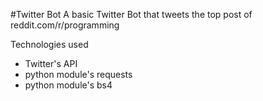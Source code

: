 #Twitter Bot
A basic Twitter Bot that tweets the top post of reddit.com/r/programming

Technologies used
- Twitter's API
- python module's requests
- python module's bs4 